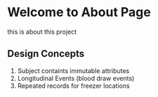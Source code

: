 # Welcome to About Page

this is about this project

## Design Concepts

1. Subject containts immutable attributes
2. Longitudinal Events (blood draw events)
3. Repeated records for freezer locations